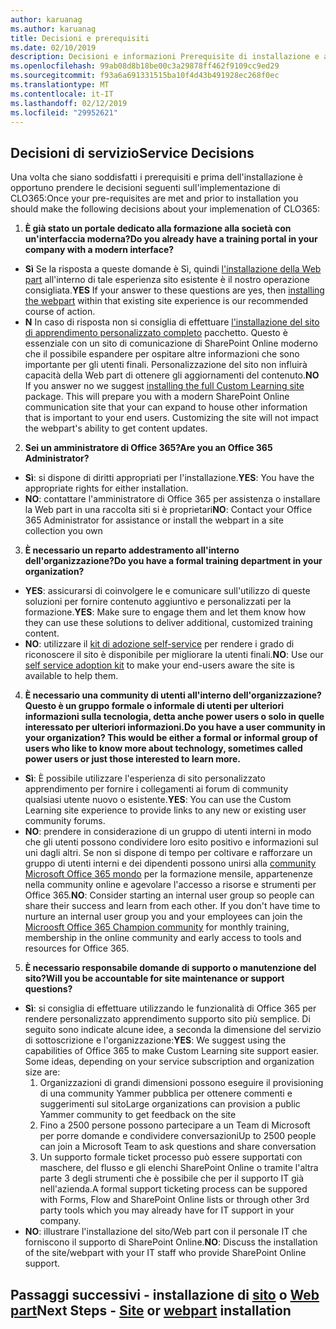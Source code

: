 ```yaml
---
author: karuanag
ms.author: karuanag
title: Decisioni e prerequisiti
ms.date: 02/10/2019
description: Decisioni e informazioni Prerequisite di installazione e apprendimento personalizzato
ms.openlocfilehash: 99ab08d8b18be00c3a29878ff462f9109cc9ed29
ms.sourcegitcommit: f93a6a691331515ba10f4d43b491928ec268f0ec
ms.translationtype: MT
ms.contentlocale: it-IT
ms.lasthandoff: 02/12/2019
ms.locfileid: "29952621"
---
```

## <a name="service-decisions"></a><span data-ttu-id="7085b-103">Decisioni di servizio</span><span class="sxs-lookup"><span data-stu-id="7085b-103">Service Decisions</span></span>

<span data-ttu-id="7085b-104">Una volta che siano soddisfatti i prerequisiti e prima dell'installazione è opportuno prendere le decisioni seguenti sull'implementazione di CLO365:</span><span class="sxs-lookup"><span data-stu-id="7085b-104">Once your pre-requisites are met and prior to installation you should make the following decisions about your implemenation of CLO365:</span></span>

1. <span data-ttu-id="7085b-105">**È già stato un portale dedicato alla formazione alla società con un'interfaccia moderna?**</span><span class="sxs-lookup"><span data-stu-id="7085b-105">**Do you already have a training portal in your company with a modern interface?**</span></span>

- <span data-ttu-id="7085b-106">**Sì** Se la risposta a queste domande è Sì, quindi [l'installazione della Web part](installwebpart.md) all'interno di tale esperienza sito esistente è il nostro operazione consigliata.</span><span class="sxs-lookup"><span data-stu-id="7085b-106">**YES** If your answer to these questions are yes, then [installing the webpart](installwebpart.md) within that existing site experience is our recommended course of action.</span></span>
- <span data-ttu-id="7085b-p101">**N** In caso di risposta non si consiglia di effettuare [l'installazione del sito di apprendimento personalizzato completo](installsitepackage.md) pacchetto.  Questo è essenziale con un sito di comunicazione di SharePoint Online moderno che il possibile espandere per ospitare altre informazioni che sono importante per gli utenti finali.  Personalizzazione del sito non influirà capacità della Web part di ottenere gli aggiornamenti del contenuto.</span><span class="sxs-lookup"><span data-stu-id="7085b-p101">**NO** If you answer no we suggest [installing the full Custom Learning site](installsitepackage.md) package.  This will prepare you with a modern SharePoint Online communication site that your can expand to house other information that is important to your end users.  Customizing the site will not impact the webpart's ability to get content updates.</span></span> 

2. <span data-ttu-id="7085b-110">**Sei un amministratore di Office 365?**</span><span class="sxs-lookup"><span data-stu-id="7085b-110">**Are you an Office 365 Administrator?**</span></span>

- <span data-ttu-id="7085b-111">**Sì**: si dispone di diritti appropriati per l'installazione.</span><span class="sxs-lookup"><span data-stu-id="7085b-111">**YES**:  You have the appropriate rights for either installation.</span></span>
- <span data-ttu-id="7085b-112">**NO**: contattare l'amministratore di Office 365 per assistenza o installare la Web part in una raccolta siti si è proprietari</span><span class="sxs-lookup"><span data-stu-id="7085b-112">**NO**: Contact your Office 365 Administrator for assistance or install the webpart in a site collection you own</span></span>

3. <span data-ttu-id="7085b-113">**È necessario un reparto addestramento all'interno dell'organizzazione?**</span><span class="sxs-lookup"><span data-stu-id="7085b-113">**Do you have a formal training department in your organization?**</span></span>

- <span data-ttu-id="7085b-114">**YES**: assicurarsi di coinvolgere le e comunicare sull'utilizzo di queste soluzioni per fornire contenuto aggiuntivo e personalizzati per la formazione.</span><span class="sxs-lookup"><span data-stu-id="7085b-114">**YES**:  Make sure to engage them and let them know how they can use these solutions to deliver additional, customized training content.</span></span>
- <span data-ttu-id="7085b-115">**NO**: utilizzare il [kit di adozione self-service](driveadoption.md) per rendere i grado di riconoscere il sito è disponibile per migliorare la utenti finali.</span><span class="sxs-lookup"><span data-stu-id="7085b-115">**NO**:  Use our [self service adoption kit](driveadoption.md) to make your end-users aware the site is available to help them.</span></span>

4. <span data-ttu-id="7085b-116">**È necessario una community di utenti all'interno dell'organizzazione?  Questo è un gruppo formale o informale di utenti per ulteriori informazioni sulla tecnologia, detta anche power users o solo in quelle interessato per ulteriori informazioni.**</span><span class="sxs-lookup"><span data-stu-id="7085b-116">**Do you have a user community in your organization?  This would be either a formal or informal group of users who like to know more about technology, sometimes called power users or just those interested to learn more.**</span></span>

- <span data-ttu-id="7085b-117">**Sì**: È possibile utilizzare l'esperienza di sito personalizzato apprendimento per fornire i collegamenti ai forum di community qualsiasi utente nuovo o esistente.</span><span class="sxs-lookup"><span data-stu-id="7085b-117">**YES**:  You can use the Custom Learning site experience to provide links to any new or existing user community forums.</span></span>
- <span data-ttu-id="7085b-p102">**NO**: prendere in considerazione di un gruppo di utenti interni in modo che gli utenti possono condividere loro esito positivo e informazioni sul uni dagli altri.  Se non si dispone di tempo per coltivare e rafforzare un gruppo di utenti interni e dei dipendenti possono unirsi alla [community Microsoft Office 365 mondo](https://aka.ms/O365Champions) per la formazione mensile, appartenenze nella community online e agevolare l'accesso a risorse e strumenti per Office 365.</span><span class="sxs-lookup"><span data-stu-id="7085b-p102">**NO**:  Consider starting an internal user group so people can share their success and learn from each other.  If you don't have time to nurture an internal user group you and your employees can join the [Microosft Office 365 Champion community](https://aka.ms/O365Champions) for monthly training, membership in the online community and early access to tools and resources for Office 365.</span></span>

5.  <span data-ttu-id="7085b-120">**È necessario responsabile domande di supporto o manutenzione del sito?**</span><span class="sxs-lookup"><span data-stu-id="7085b-120">**Will you be accountable for site maintenance or support questions?**</span></span>

- <span data-ttu-id="7085b-p103">**Sì**: si consiglia di effettuare utilizzando le funzionalità di Office 365 per rendere personalizzato apprendimento supporto sito più semplice.  Di seguito sono indicate alcune idee, a seconda la dimensione del servizio di sottoscrizione e l'organizzazione:</span><span class="sxs-lookup"><span data-stu-id="7085b-p103">**YES**: We suggest using the capabilities of Office 365 to make Custom Learning site support easier.  Some ideas, depending on your service subscription and organization size are:</span></span>
    1. <span data-ttu-id="7085b-123">Organizzazioni di grandi dimensioni possono eseguire il provisioning di una community Yammer pubblica per ottenere commenti e suggerimenti sul sito</span><span class="sxs-lookup"><span data-stu-id="7085b-123">Large organizations can provision a public Yammer community to get feedback on the site</span></span>
    2. <span data-ttu-id="7085b-124">Fino a 2500 persone possono partecipare a un Team di Microsoft per porre domande e condividere conversazioni</span><span class="sxs-lookup"><span data-stu-id="7085b-124">Up to 2500 people can join a Microsoft Team to ask questions and share conversation</span></span>
    3. <span data-ttu-id="7085b-125">Un supporto formale ticket processo può essere supportati con maschere, del flusso e gli elenchi SharePoint Online o tramite l'altra parte 3 degli strumenti che è possibile che per il supporto IT già nell'azienda.</span><span class="sxs-lookup"><span data-stu-id="7085b-125">A formal support ticketing process can be suppored with Forms, Flow and SharePoint Online lists or through other 3rd party tools which you may already have for IT support in your company.</span></span> 
- <span data-ttu-id="7085b-126">**NO**: illustrare l'installazione del sito/Web part con il personale IT che forniscono il supporto di SharePoint Online.</span><span class="sxs-lookup"><span data-stu-id="7085b-126">**NO**:  Discuss the installation of the site/webpart with your IT staff who provide SharePoint Online support.</span></span>  

## <a name="next-steps---siteinstallsitepackagemd-or-webpartinstallwebpartmd-installation"></a><span data-ttu-id="7085b-127">Passaggi successivi - installazione di [sito](installsitepackage.md) o [Web part](installwebpart.md)</span><span class="sxs-lookup"><span data-stu-id="7085b-127">Next Steps - [Site](installsitepackage.md) or [webpart](installwebpart.md) installation</span></span>